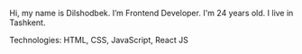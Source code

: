 Hi, my name is Dilshodbek. I’m Frontend Developer. I'm 24 years old. I live in Tashkent.

Technologies:
HTML, CSS, JavaScript, React JS
